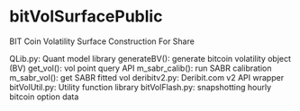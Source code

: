 # bitVolSurfacePublic
BIT Coin Volatility Surface Construction For Share

QLib.py: Quant model library
  generateBV(): generate bitcoin volatility object (BV)
  get_vol(): vol point query API
  m_sabr_calib(): run SABR calibration
  m_sabr_vol(): get SABR fitted vol
deribitv2.py: Deribit.com v2 API wrapper
bitVolUtil.py: Utility function library
bitVolFlash.py: snapshotting hourly bitcoin option data
